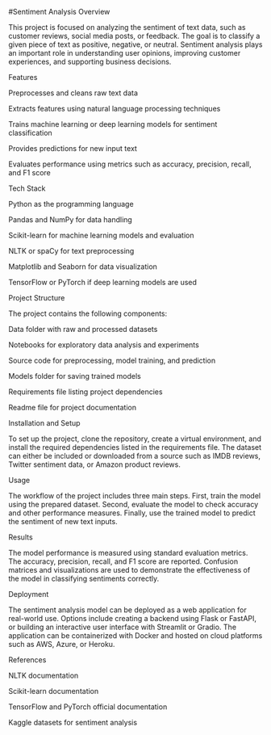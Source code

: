 #Sentiment Analysis
Overview

This project is focused on analyzing the sentiment of text data, such as customer reviews, social media posts, or feedback. The goal is to classify a given piece of text as positive, negative, or neutral. Sentiment analysis plays an important role in understanding user opinions, improving customer experiences, and supporting business decisions.

Features

Preprocesses and cleans raw text data

Extracts features using natural language processing techniques

Trains machine learning or deep learning models for sentiment classification

Provides predictions for new input text

Evaluates performance using metrics such as accuracy, precision, recall, and F1 score

Tech Stack

Python as the programming language

Pandas and NumPy for data handling

Scikit-learn for machine learning models and evaluation

NLTK or spaCy for text preprocessing

Matplotlib and Seaborn for data visualization

TensorFlow or PyTorch if deep learning models are used

Project Structure

The project contains the following components:

Data folder with raw and processed datasets

Notebooks for exploratory data analysis and experiments

Source code for preprocessing, model training, and prediction

Models folder for saving trained models

Requirements file listing project dependencies

Readme file for project documentation

Installation and Setup

To set up the project, clone the repository, create a virtual environment, and install the required dependencies listed in the requirements file. The dataset can either be included or downloaded from a source such as IMDB reviews, Twitter sentiment data, or Amazon product reviews.

Usage

The workflow of the project includes three main steps. First, train the model using the prepared dataset. Second, evaluate the model to check accuracy and other performance measures. Finally, use the trained model to predict the sentiment of new text inputs.

Results

The model performance is measured using standard evaluation metrics. The accuracy, precision, recall, and F1 score are reported. Confusion matrices and visualizations are used to demonstrate the effectiveness of the model in classifying sentiments correctly.

Deployment

The sentiment analysis model can be deployed as a web application for real-world use. Options include creating a backend using Flask or FastAPI, or building an interactive user interface with Streamlit or Gradio. The application can be containerized with Docker and hosted on cloud platforms such as AWS, Azure, or Heroku.

References

NLTK documentation

Scikit-learn documentation

TensorFlow and PyTorch official documentation

Kaggle datasets for sentiment analysis
